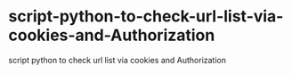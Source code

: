 # script-python-to-check-url-list-via-cookies-and-Authorization
script python to check url list via cookies and Authorization
